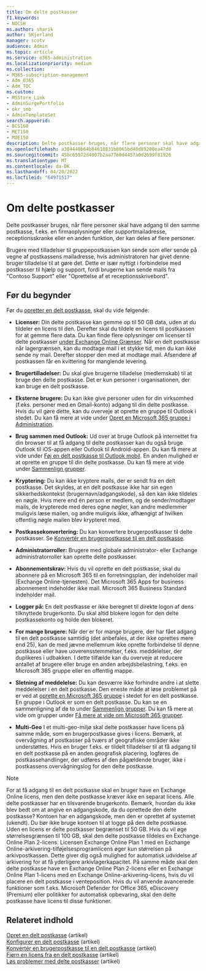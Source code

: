```yaml
---
title: Om delte postkasser
f1.keywords:
- NOCSH
ms.author: sharik
author: SKjerland
manager: scotv
audience: Admin
ms.topic: article
ms.service: o365-administration
ms.localizationpriority: medium
ms.collection:
- M365-subscription-management
- Adm_O365
- Adm_TOC
ms.custom:
- MSStore_Link
- AdminSurgePortfolio
- okr_smb
- AdminTemplateSet
search.appverid:
- BCS160
- MET150
- MOE150
description: Delte postkasser bruges, når flere personer skal have adgang til den samme postkasse. Få mere at vide, før du opretter en delt postkasse.
ms.openlocfilehash: a384440b64b84618831b8065bd40d89200ea47d0
ms.sourcegitcommit: 45bc65972d4007b2aa7760d4457a0d2699f81926
ms.translationtype: MT
ms.contentlocale: da-DK
ms.lasthandoff: 04/20/2022
ms.locfileid: "64971517"
---
```

# <a name="about-shared-mailboxes"></a>Om delte postkasser

Delte postkasser bruges, når flere personer skal have adgang til den samme postkasse, f.eks. en firmaoplysninger eller supportmailadresse, receptionsskranke eller en anden funktion, der kan deles af flere personer.

Brugere med tilladelser til gruppepostkassen kan sende som eller sende på vegne af postkassens mailadresse, hvis administratoren har givet denne bruger tilladelse til at gøre det. Dette er især nyttigt i forbindelse med postkasser til hjælp og support, fordi brugerne kan sende mails fra "Contoso Support" eller "Oprettelse af et receptionsskrivebord".

## <a name="before-you-begin"></a>Før du begynder

Før du [opretter en delt postkasse](create-a-shared-mailbox.md), skal du vide følgende:

- **Licenser:** Din delte postkasse kan gemme op til 50 GB data, uden at du tildeler en licens til den. Derefter skal du tildele en licens til postkassen for at gemme flere data. Du kan finde flere oplysninger om licenser til delte postkasser [under Exchange Online Grænser](/office365/servicedescriptions/exchange-online-service-description/exchange-online-limits#StorageLimits). Når en delt postkasse når lagergrænsen, kan du modtage mail i et stykke tid, men du kan ikke sende ny mail. Derefter stopper den med at modtage mail. Afsendere af postkassen får en kvittering for manglende levering.

- **Brugertilladelser:** Du skal give brugerne tilladelse (medlemskab) til at bruge den delte postkasse. Det er kun personer i organisationen, der kan bruge en delt postkasse.

- **Eksterne brugere:** Du kan ikke give personer uden for din virksomhed (f.eks. personer med en Gmail-konto) adgang til din delte postkasse. Hvis du vil gøre dette, kan du overveje at oprette en gruppe til Outlook i stedet. Du kan få mere at vide under [Opret en Microsoft 365 gruppe i Administration](../create-groups/create-groups.md).

- **Brug sammen med Outlook:** Ud over at bruge Outlook på internettet fra din browser til at få adgang til delte postkasser kan du også bruge Outlook til iOS-appen eller Outlook til Android-appen. Du kan få mere at vide under [Føj en delt postkasse til Outlook mobil](https://support.microsoft.com/office/f866242c-81b2-472e-8776-6c49c5473c9f). En anden mulighed er at oprette en gruppe til din delte postkasse. Du kan få mere at vide under [Sammenlign grupper](../create-groups/compare-groups.md).

- **Kryptering:** Du kan ikke kryptere mails, der er sendt fra en delt postkasse. Det skyldes, at en delt postkasse ikke har sin egen sikkerhedskontekst (brugernavn/adgangskode), så den kan ikke tildeles en nøgle. Hvis mere end én person er medlem, og de sender/modtager mails, de krypterede med deres egne nøgler, kan andre medlemmer muligvis læse mailen, og andre muligvis ikke, afhængigt af hvilken offentlig nøgle mailen blev krypteret med.

- **Postkassekonvertering:** Du kan konvertere brugerpostkasser til delte postkasser. Se [Konvertér en brugerpostkasse til en delt postkasse](convert-user-mailbox-to-shared-mailbox.md).

- **Administratorroller:** Brugere med globale administrator- eller Exchange administratorroller kan oprette delte postkasser.

- **Abonnementskrav:** Hvis du vil oprette en delt postkasse, skal du abonnere på en Microsoft 365 til en forretningsplan, der indeholder mail (Exchange Online-tjenesten). Det Microsoft 365 Apps for business abonnement indeholder ikke mail. Microsoft 365 Business Standard indeholder mail.

- **Logger på:** En delt postkasse er ikke beregnet til direkte logon af dens tilknyttede brugerkonto. Du skal altid blokere logon for den delte postkassekonto og holde den blokeret.

- **For mange brugere:** Når der er for mange brugere, der har fået adgang til en delt postkasse samtidig (det anbefales, at der ikke oprettes mere end 25), kan de med jævne mellemrum ikke oprette forbindelse til denne postkasse eller have uoverensstemmelser, f.eks. meddelelser, der duplikeres i udbakken. I dette tilfælde kan du overveje at reducere antallet af brugere eller bruge en anden arbejdsbelastning, f.eks. en Microsoft 365 gruppe eller en offentlig mappe.

- **Sletning af meddelelse:** Du kan desværre ikke forhindre andre i at slette meddelelser i en delt postkasse. Den eneste måde at løse problemet på er ved at [oprette en Microsoft 365 gruppe](/microsoft-365/admin/create-groups/create-groups) i stedet for en delt postkasse. En gruppe i Outlook er som en delt postkasse. Du kan se en sammenligning af de to under [Sammenlign grupper](../create-groups/compare-groups.md). Du kan få mere at vide om grupper under [Få mere at vide om Microsoft 365 grupper](https://support.microsoft.com/office/b565caa1-5c40-40ef-9915-60fdb2d97fa2).

- **Multi-Geo** I et multi-geo-miljø skal delte postkasser have licens på samme måde, som en brugerpostkasse gives i licens. Bemærk, at overvågning af postkasser på tværs af geografiske områder ikke understøttes. Hvis en bruger f.eks. er tildelt tilladelser til at få adgang til en delt postkasse på en anden geografisk placering, logføres de postkassehandlinger, der udføres af den pågældende bruger, ikke i postkassens overvågningslog for den delte postkasse. 


> [!NOTE]
> For at få adgang til en delt postkasse skal en bruger have en Exchange Online licens, men den delte postkasse kræver ikke en separat licens. Alle delte postkasser har en tilsvarende brugerkonto. Bemærk, hvordan du ikke blev bedt om at angive en adgangskode, da du oprettede den delte postkasse? Kontoen har en adgangskode, men den er oprettet af systemet (ukendt). Du bør ikke bruge kontoen til at logge på den delte postkasse. Uden en licens er delte postkasser begrænset til 50 GB. Hvis du vil øge størrelsesgrænsen til 100 GB, skal den delte postkasse tildeles en Exchange Online Plan 2-licens. Licensen Exchange Online Plan 1 med en Exchange Online-arkivering-tilføjelsesprogramlicens øger kun størrelsen på arkivpostkassen. Dette giver dig også mulighed for automatisk udvidelse af arkivering for at få yderligere arkivlagerkapacitet. På samme måde skal den delte postkasse have en Exchange Online Plan 2-licens eller en Exchange Online Plan 1-licens med en Exchange Online-arkivering-licens, hvis du vil placere en delt postkasse i venteposition. Hvis du vil anvende avancerede funktioner som f.eks. Microsoft Defender for Office 365, eDiscovery (Premium) eller politikker for automatisk opbevaring, skal den delte postkasse have licens til disse funktioner.

## <a name="related-content"></a>Relateret indhold

[Opret en delt postkasse](create-a-shared-mailbox.md) (artikel)\
[Konfigurer en delt postkasse](configure-a-shared-mailbox.md) (artikel)\
[Konvertér en brugerpostkasse til en delt postkasse](convert-user-mailbox-to-shared-mailbox.md) (artikel)\
[Fjern en licens fra en delt postkasse](remove-license-from-shared-mailbox.md) (artikel)\
[Løs problemer med delte postkasser](resolve-issues-with-shared-mailboxes.md) (artikel)
